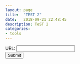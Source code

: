```yaml
---
layout: page
title:  "TEST 2"
date:   2018-09-21 22:48:45
description: TeST 2
categories:
- tools
---
```

<div class="page-content wc-container">
    <form action="">
    URL: <input type="text" name="url"><br>
    <input type="submit" value="Submit">
    </form>
</div>